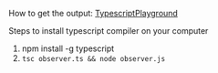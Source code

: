 How to get the output:
[TypescriptPlayground](https://www.typescriptlang.org/play)

Steps to install typescript compiler on your computer  
1. npm install -g typescript
2. `tsc observer.ts && node observer.js`